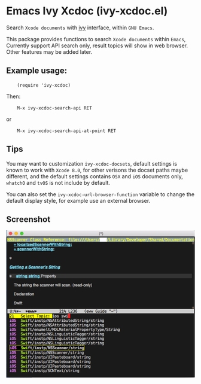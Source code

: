 # Emacs Ivy Xcdoc (ivy-xcdoc.el)

  Search `Xcode documents` with [ivy](https://github.com/abo-abo/swiper) interface, within `GNU Emacs`.

  This package provides functions to search `Xcode documents` within `Emacs`,
  Currently support API search only, result topics will show in web browser.
  Other features may be added later.

## Example usage:

```
    (require 'ivy-xcdoc)
```

  Then:

```
    M-x ivy-xcdoc-search-api RET
```

  or

```
    M-x ivy-xcdoc-search-api-at-point RET
```

## Tips

  You may want to customization `ivy-xcdoc-docsets`,  default settings is
  known to work with `Xcode 8.0`, for other verisons the docset paths
  maybe different, and the default settings contains `OSX` and `iOS` documents
  only, `whatchO` and `tvOS` is not include by default.

  You can also set the `ivy-xcdoc-url-browser-function` variable to change
  the default display style, for example use an external browser.

## Screenshot

![ivy-xcdoc screenshot](./images/screenshot.png)
